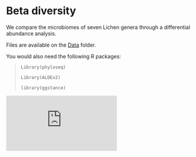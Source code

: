 # Beta diversity 
We compare the microbiomes of seven Lichen genera through a differential abundance analysis. 

Files are available on the [Data](https://github.com/alehsierra/Lichen_Microbiome/tree/master/Data) folder.

You would also need the following R packages:

>`Library(phyloseq)`
>
>`Library(ALDEx2)`
>
>`library(ggstance)`

![PCoA](https://github.com/alehsierra/Lichen_Microbiome/tree/master/Beta-diversity/pcoa.aldex.pdf)